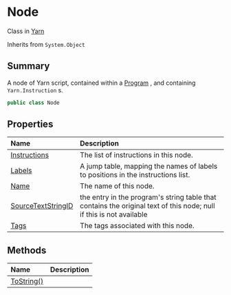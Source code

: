 # Node

Class in [Yarn](/api/csharp/yarn.md)

Inherits from `System.Object`

## Summary


A node of Yarn script, contained within a  <a href="yarn.program.md">Program</a> , and
containing  <code>Yarn.Instruction</code> s.


```csharp
public class Node
```

## Properties

|Name|Description|
|:---|:---|
|[Instructions](/api/csharp/yarn.node.instructions.md)|The list of instructions in this node.|
|[Labels](/api/csharp/yarn.node.labels.md)|A jump table, mapping the names of labels to positions in the instructions list.|
|[Name](/api/csharp/yarn.node.name.md)|The name of this node.|
|[SourceTextStringID](/api/csharp/yarn.node.sourcetextstringid.md)|the entry in the program's string table that contains the original text of this node; null if this is not available|
|[Tags](/api/csharp/yarn.node.tags.md)|The tags associated with this node.|

## Methods

|Name|Description|
|:---|:---|
|[ToString()](/api/csharp/yarn.node.tostring.md)||

